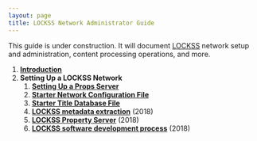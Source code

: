```yaml
---
layout: page
title: LOCKSS Network Administrator Guide
---
```


This guide is under construction. It will document [LOCKSS](https://www.lockss.org/) network setup and administration, content processing operations, and more.

1.  [**Introduction**](introduction)
1.  **Setting Up a LOCKSS Network**
    1. [**Setting Up a Props Server**](setting-up/props-server)
    1. [**Starter Network Configuration File**](setting-up/starter-config)
    1. [**Starter Title Database File**](setting-up/starter-titledb)
    1. [**LOCKSS metadata extraction**](http://documents.clockss.org/index.php?title=LOCKSS:_Extracting_Bibliographic_Metadata) (2018)
    1. [**LOCKSS Property Server**](http://documents.clockss.org/index.php?title=LOCKSS:_Property_Server_Operations) (2018)
    1. [**LOCKSS software development process**](http://documents.clockss.org/index.php?title=LOCKSS:_Software_Development_Process) (2018)

